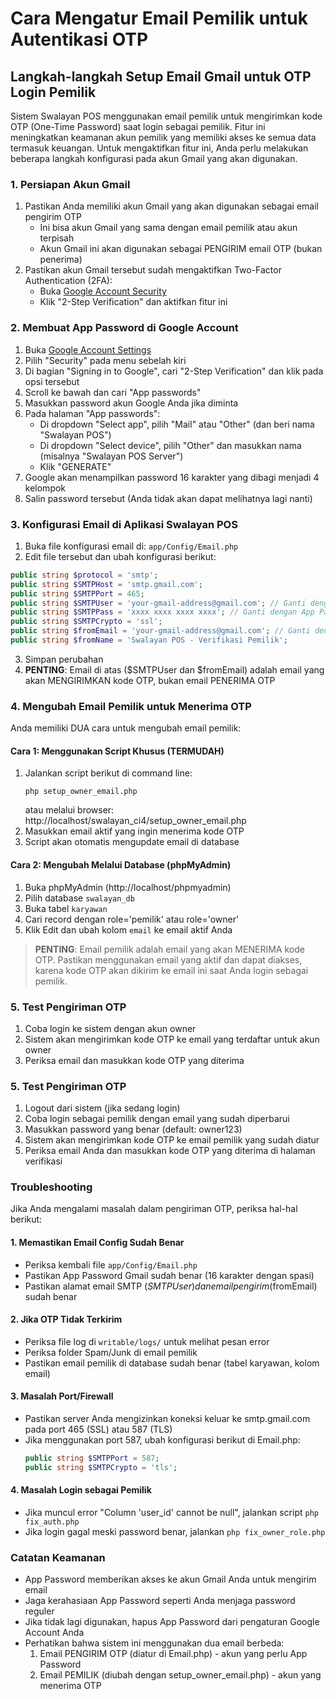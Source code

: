 # Cara Mengatur Email Pemilik untuk Autentikasi OTP

## Langkah-langkah Setup Email Gmail untuk OTP Login Pemilik

Sistem Swalayan POS menggunakan email pemilik untuk mengirimkan kode OTP (One-Time Password) saat login sebagai pemilik. Fitur ini meningkatkan keamanan akun pemilik yang memiliki akses ke semua data termasuk keuangan. Untuk mengaktifkan fitur ini, Anda perlu melakukan beberapa langkah konfigurasi pada akun Gmail yang akan digunakan.

### 1. Persiapan Akun Gmail

1. Pastikan Anda memiliki akun Gmail yang akan digunakan sebagai email pengirim OTP
   - Ini bisa akun Gmail yang sama dengan email pemilik atau akun terpisah
   - Akun Gmail ini akan digunakan sebagai PENGIRIM email OTP (bukan penerima)
2. Pastikan akun Gmail tersebut sudah mengaktifkan Two-Factor Authentication (2FA):
   - Buka [Google Account Security](https://myaccount.google.com/security)
   - Klik "2-Step Verification" dan aktifkan fitur ini

### 2. Membuat App Password di Google Account

1. Buka [Google Account Settings](https://myaccount.google.com/)
2. Pilih "Security" pada menu sebelah kiri
3. Di bagian "Signing in to Google", cari "2-Step Verification" dan klik pada opsi tersebut
4. Scroll ke bawah dan cari "App passwords"
5. Masukkan password akun Google Anda jika diminta
6. Pada halaman "App passwords":
   - Di dropdown "Select app", pilih "Mail" atau "Other" (dan beri nama "Swalayan POS")
   - Di dropdown "Select device", pilih "Other" dan masukkan nama (misalnya "Swalayan POS Server")
   - Klik "GENERATE"
7. Google akan menampilkan password 16 karakter yang dibagi menjadi 4 kelompok
8. Salin password tersebut (Anda tidak akan dapat melihatnya lagi nanti)

### 3. Konfigurasi Email di Aplikasi Swalayan POS

1. Buka file konfigurasi email di: `app/Config/Email.php`
2. Edit file tersebut dan ubah konfigurasi berikut:

```php
public string $protocol = 'smtp';
public string $SMTPHost = 'smtp.gmail.com';
public string $SMTPPort = 465;
public string $SMTPUser = 'your-gmail-address@gmail.com'; // Ganti dengan email Gmail Anda
public string $SMTPPass = 'xxxx xxxx xxxx xxxx'; // Ganti dengan App Password yang didapatkan dari langkah sebelumnya
public string $SMTPCrypto = 'ssl';
public string $fromEmail = 'your-gmail-address@gmail.com'; // Ganti dengan email Gmail yang sama
public string $fromName = 'Swalayan POS - Verifikasi Pemilik';
```

3. Simpan perubahan
4. **PENTING**: Email di atas ($SMTPUser dan $fromEmail) adalah email yang akan MENGIRIMKAN kode OTP, bukan email PENERIMA OTP

### 4. Mengubah Email Pemilik untuk Menerima OTP

Anda memiliki DUA cara untuk mengubah email pemilik:

#### Cara 1: Menggunakan Script Khusus (TERMUDAH)
1. Jalankan script berikut di command line:
   ```
   php setup_owner_email.php
   ```
   atau melalui browser: http://localhost/swalayan_ci4/setup_owner_email.php
2. Masukkan email aktif yang ingin menerima kode OTP
3. Script akan otomatis mengupdate email di database


#### Cara 2: Mengubah Melalui Database (phpMyAdmin)
1. Buka phpMyAdmin (http://localhost/phpmyadmin)
2. Pilih database `swalayan_db`
3. Buka tabel `karyawan`
4. Cari record dengan role='pemilik' atau role='owner'
5. Klik Edit dan ubah kolom `email` ke email aktif Anda

> **PENTING**: Email pemilik adalah email yang akan MENERIMA kode OTP. Pastikan menggunakan email yang aktif dan dapat diakses, karena kode OTP akan dikirim ke email ini saat Anda login sebagai pemilik.

### 5. Test Pengiriman OTP

1. Coba login ke sistem dengan akun owner
2. Sistem akan mengirimkan kode OTP ke email yang terdaftar untuk akun owner
3. Periksa email dan masukkan kode OTP yang diterima

### 5. Test Pengiriman OTP

1. Logout dari sistem (jika sedang login)
2. Coba login sebagai pemilik dengan email yang sudah diperbarui
3. Masukkan password yang benar (default: owner123)
4. Sistem akan mengirimkan kode OTP ke email pemilik yang sudah diatur
5. Periksa email Anda dan masukkan kode OTP yang diterima di halaman verifikasi

### Troubleshooting

Jika Anda mengalami masalah dalam pengiriman OTP, periksa hal-hal berikut:

#### 1. Memastikan Email Config Sudah Benar
- Periksa kembali file `app/Config/Email.php`
- Pastikan App Password Gmail sudah benar (16 karakter dengan spasi)
- Pastikan alamat email SMTP ($SMTPUser) dan email pengirim ($fromEmail) sudah benar

#### 2. Jika OTP Tidak Terkirim
- Periksa file log di `writable/logs/` untuk melihat pesan error
- Periksa folder Spam/Junk di email pemilik
- Pastikan email pemilik di database sudah benar (tabel karyawan, kolom email)

#### 3. Masalah Port/Firewall
- Pastikan server Anda mengizinkan koneksi keluar ke smtp.gmail.com pada port 465 (SSL) atau 587 (TLS)
- Jika menggunakan port 587, ubah konfigurasi berikut di Email.php:
  ```php
  public string $SMTPPort = 587;
  public string $SMTPCrypto = 'tls';
  ```

#### 4. Masalah Login sebagai Pemilik
- Jika muncul error "Column 'user_id' cannot be null", jalankan script `php fix_auth.php`
- Jika login gagal meski password benar, jalankan `php fix_owner_role.php`

### Catatan Keamanan

- App Password memberikan akses ke akun Gmail Anda untuk mengirim email
- Jaga kerahasiaan App Password seperti Anda menjaga password reguler
- Jika tidak lagi digunakan, hapus App Password dari pengaturan Google Account Anda
- Perhatikan bahwa sistem ini menggunakan dua email berbeda:
  1. Email PENGIRIM OTP (diatur di Email.php) - akun yang perlu App Password
  2. Email PEMILIK (diubah dengan setup_owner_email.php) - akun yang menerima OTP
